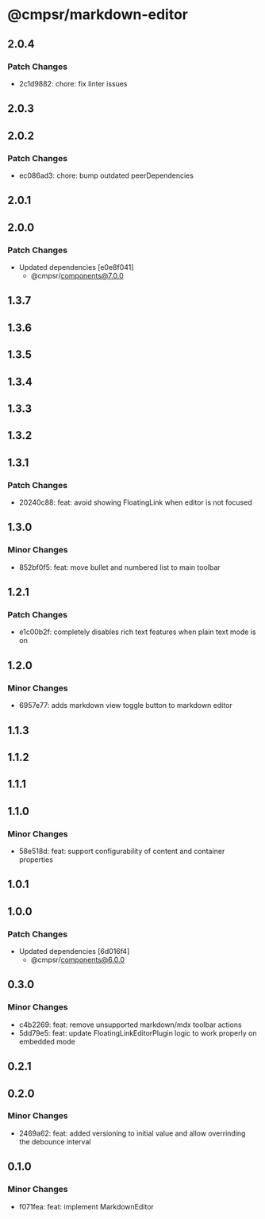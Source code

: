 # @cmpsr/markdown-editor

## 2.0.4

### Patch Changes

- 2c1d9882: chore: fix linter issues

## 2.0.3

## 2.0.2

### Patch Changes

- ec086ad3: chore: bump outdated peerDependencies

## 2.0.1

## 2.0.0

### Patch Changes

- Updated dependencies [e0e8f041]
  - @cmpsr/components@7.0.0

## 1.3.7

## 1.3.6

## 1.3.5

## 1.3.4

## 1.3.3

## 1.3.2

## 1.3.1

### Patch Changes

- 20240c88: feat: avoid showing FloatingLink when editor is not focused

## 1.3.0

### Minor Changes

- 852bf0f5: feat: move bullet and numbered list to main toolbar

## 1.2.1

### Patch Changes

- e1c00b2f: completely disables rich text features when plain text mode is on

## 1.2.0

### Minor Changes

- 6957e77: adds markdown view toggle button to markdown editor

## 1.1.3

## 1.1.2

## 1.1.1

## 1.1.0

### Minor Changes

- 58e518d: feat: support configurability of content and container properties

## 1.0.1

## 1.0.0

### Patch Changes

- Updated dependencies [6d016f4]
  - @cmpsr/components@6.0.0

## 0.3.0

### Minor Changes

- c4b2269: feat: remove unsupported markdown/mdx toolbar actions
- 5dd79e5: feat: update FloatingLinkEditorPlugin logic to work properly on embedded mode

## 0.2.1

## 0.2.0

### Minor Changes

- 2469a62: feat: added versioning to initial value and allow overrinding the debounce interval

## 0.1.0

### Minor Changes

- f071fea: feat: implement MarkdownEditor
